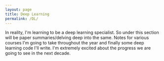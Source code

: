 ```yaml
---
layout: page
title: Deep Learning
permalink: /DL/
---
```

In reality, I'm learning to be a deep learning specialist. So under this section will be paper summaries/delving deep into the same. Notes for various courses I'm going to take throughout the year and finally some deep learning code I'll write. I'm extremely excited about the progress we are going to see in the next decade.
